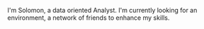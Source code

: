 I'm Solomon, a data oriented Analyst.
I'm currently looking for an environment, a network of friends to enhance my skills.
